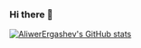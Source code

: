 ### Hi there 👋

[![AliwerErgashev's GitHub stats](https://github-readme-stats.vercel.app/api?username=AliwerErgashev)](https://github.com/anuraghazra/github-readme-stats)

<!--
**AliwerErgashev/AliwerErgashev** is a ✨ _special_ ✨ repository because its `README.md` (this file) appears on your GitHub profile.

Here are some ideas to get you started:

- 🔭 I’m currently working on ...
- 🌱 I’m currently learning ...
- 👯 I’m looking to collaborate on ...
- 🤔 I’m looking for help with ...
- 💬 Ask me about ...
- 📫 How to reach me: ...
- 😄 Pronouns: ...
- ⚡ Fun fact: ...
-->
